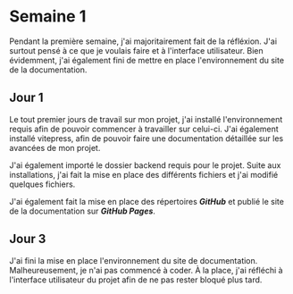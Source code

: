 # Semaine 1

Pendant la première semaine, j'ai majoritairement fait de la réfléxion. J'ai surtout pensé à ce que je voulais faire et à 
l'interface utilisateur. Bien évidemment, j'ai également fini de mettre en place l'environnement du site de la documentation.

## Jour 1

Le tout premier jours de travail sur mon projet, j'ai installé l'environnement requis afin de pouvoir commencer à travailler sur celui-ci.
J'ai également installé vitepress, afin de pouvoir faire une documentation détaillée sur les avancées de mon projet. 

J'ai également importé le dossier backend requis pour le projet. Suite aux installations, j'ai fait la mise en place 
des différents fichiers et j'ai modifié quelques fichiers. 

J'ai également fait la mise en place des répertoires __*GitHub*__ et publié le site de la documentation sur __*GitHub Pages*__.

## Jour 3

J'ai fini la mise en place l'environnement du site de documentation. Malheureusement, je n'ai pas commencé à coder. À la place, j'ai réfléchi à l'interface utilisateur du projet afin de ne pas rester bloqué plus tard. 